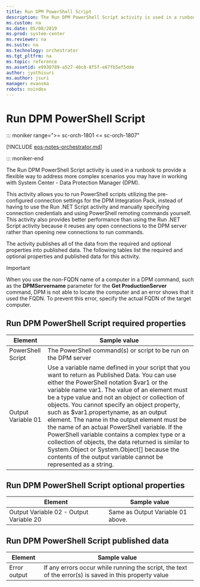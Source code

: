 ```yaml
---
title: Run DPM PowerShell Script
description: The Run DPM PowerShell Script activity is used in a runbook to provide a flexible way to address more complex scenarios you may have in working with System Center - Data Protection Manager (DPM).
ms.custom: na
ms.date: 05/08/2019
ms.prod: system-center
ms.reviewer: na
ms.suite: na
ms.technology: orchestrator
ms.tgt_pltfrm: na
ms.topic: reference
ms.assetid: e9930789-a527-40c8-8f5f-e67fb5ef5dde
author: jyothisuri
ms.author: jsuri
manager: evansma
robots: noindex
---
```

# Run DPM PowerShell Script

::: moniker range=">= sc-orch-1801 <= sc-orch-1807"

[!INCLUDE [eos-notes-orchestrator.md](../includes/eos-notes-orchestrator.md)]

::: moniker-end

The Run DPM PowerShell Script activity is used in a runbook to provide a flexible way to address more complex scenarios you may have in working with System Center - Data Protection Manager (DPM).

This activity allows you to run PowerShell scripts utilizing the pre-configured connection settings for the DPM Integration Pack, instead of having to use the Run .NET Script activity and manually specifying connection credentials and using PowerShell remoting commands yourself. This activity also provides better performance than using the Run .NET Script activity because it reuses any open connections to the DPM server rather than opening new connections to run commands.

The activity publishes all of the data from the required and optional properties into published data. The following tables list the required and optional properties and published data for this activity.

>[!IMPORTANT]
>When you use the non-FQDN name of a computer in a DPM command, such as the **DPMServername** parameter for the **Get ProductionServer** command, DPM is not able to locate the computer and an error shows that it used the FQDN. To prevent this error, specify the actual FQDN of the target computer.

## Run DPM PowerShell Script required properties

| Element   | Sample value   |
|--------------------|--------------------------------------------------------------------------------------------------------------------------------------------------------------------------------------------------------------------------------------------------------------------------------------------------------------------------------------------------------------------------------------------------------------------------------------------------------------------------------------------------------------------------------------------------------------------------------------------------------------------------------------------------------------------------------|
| PowerShell Script  | The PowerShell command(s) or script to be run on the DPM server   |
| Output Variable 01 | Use a variable name defined in your script that you want to return as Published Data. You can use either the PowerShell notation $var1 or the variable name var1. The value of an element must be a type value and not an object or collection of objects. You cannot specify an object property, such as $var1.propertyname, as an output element. The name in the output element must be the name of an actual PowerShell variable. If the PowerShell variable contains a complex type or a collection of objects, the data returned is similar to System.Object or System.Object\[\] because the contents of the output variable cannot be represented as a string. |

## Run DPM PowerShell Script optional properties

| Element   | Sample value   |
|-----------------------------------------|-----------------------------------|
| Output Variable 02 - Output Variable 20 | Same as Output Variable 01 above. |

## Run DPM PowerShell Script published data

| Element   | Sample value   |
|--------------|---------------------------------------------------------------------------------------------------------|
| Error output | If any errors occur while running the script, the text of the error(s) is saved in this property value |
